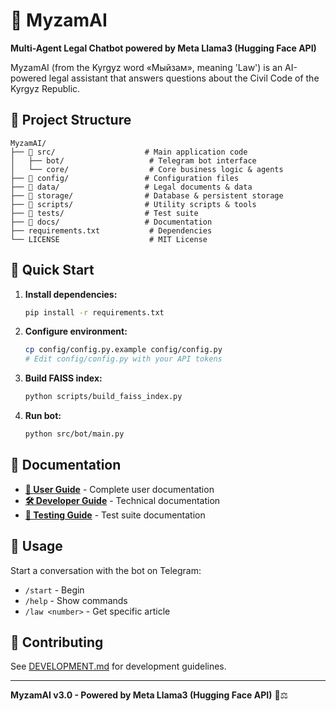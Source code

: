 # 🤖 MyzamAI

**Multi-Agent Legal Chatbot powered by Meta Llama3 (Hugging Face API)**

MyzamAI (from the Kyrgyz word «Мыйзам», meaning 'Law') is an AI-powered legal assistant that answers questions about the Civil Code of the Kyrgyz Republic.

## 📁 Project Structure

```
MyzamAI/
├── 📁 src/                    # Main application code
│   ├── bot/                   # Telegram bot interface
│   └── core/                  # Core business logic & agents
├── 📁 config/                 # Configuration files
├── 📁 data/                   # Legal documents & data
├── 📁 storage/                # Database & persistent storage
├── 📁 scripts/                # Utility scripts & tools
├── 📁 tests/                  # Test suite
├── 📁 docs/                   # Documentation
├── requirements.txt           # Dependencies
└── LICENSE                    # MIT License
```

## 🚀 Quick Start

1. **Install dependencies:**
   ```bash
   pip install -r requirements.txt
   ```

2. **Configure environment:**
   ```bash
   cp config/config.py.example config/config.py
   # Edit config/config.py with your API tokens
   ```

3. **Build FAISS index:**
   ```bash
   python scripts/build_faiss_index.py
   ```

4. **Run bot:**
   ```bash
   python src/bot/main.py
   ```

## 📖 Documentation

- **[📖 User Guide](docs/README.md)** - Complete user documentation
- **[🛠️ Developer Guide](docs/DEVELOPMENT.md)** - Technical documentation
- **[🧪 Testing Guide](tests/README.md)** - Test suite documentation

## 💬 Usage

Start a conversation with the bot on Telegram:
- `/start` - Begin
- `/help` - Show commands
- `/law <number>` - Get specific article

## 🤝 Contributing

See [DEVELOPMENT.md](docs/DEVELOPMENT.md) for development guidelines.

---

**MyzamAI v3.0 - Powered by Meta Llama3 (Hugging Face API)** 🤖⚖️
